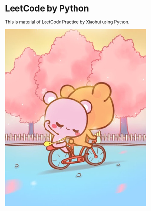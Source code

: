 # LeetCode by Python

This is material of LeetCode Practice by Xiaohui using Python.

![image](http://github.com/CindyHXH/LeetCode/raw/master/pika.jpg)
